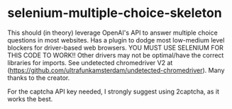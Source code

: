 # selenium-multiple-choice-skeleton
This should (in theory) leverage OpenAI's API to answer multiple choice questions in most websites. Has a plugin to dodge most low-medium level blockers for driver-based web browsers.
YOU MUST USE SELENIUM FOR THIS CODE TO WORK!! Other drivers may not be optimal/have the correct libraries for imports.
See undetected chromedriver V2 at (https://github.com/ultrafunkamsterdam/undetected-chromedriver). Many thanks to the creator.

For the captcha API key needed, I strongly suggest using 2captcha, as it works the best.